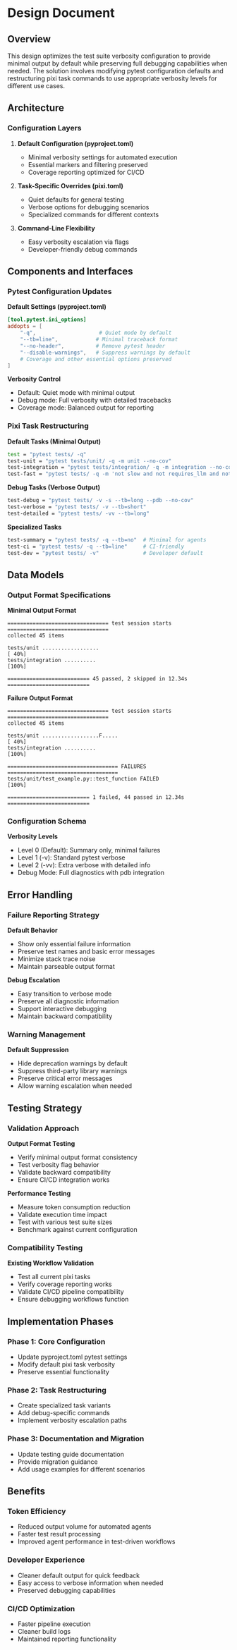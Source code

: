 # Design Document

## Overview

This design optimizes the test suite verbosity configuration to provide minimal
output by default while preserving full debugging capabilities when needed. The
solution involves modifying pytest configuration defaults and restructuring pixi
task commands to use appropriate verbosity levels for different use cases.

## Architecture

### Configuration Layers

1. **Default Configuration (pyproject.toml)**
   - Minimal verbosity settings for automated execution
   - Essential markers and filtering preserved
   - Coverage reporting optimized for CI/CD

2. **Task-Specific Overrides (pixi.toml)**
   - Quiet defaults for general testing
   - Verbose options for debugging scenarios
   - Specialized commands for different contexts

3. **Command-Line Flexibility**
   - Easy verbosity escalation via flags
   - Developer-friendly debug commands

## Components and Interfaces

### Pytest Configuration Updates

**Default Settings (pyproject.toml)**

```toml
[tool.pytest.ini_options]
addopts = [
    "-q",                    # Quiet mode by default
    "--tb=line",            # Minimal traceback format
    "--no-header",          # Remove pytest header
    "--disable-warnings",   # Suppress warnings by default
    # Coverage and other essential options preserved
]
```

**Verbosity Control**

- Default: Quiet mode with minimal output
- Debug mode: Full verbosity with detailed tracebacks
- Coverage mode: Balanced output for reporting

### Pixi Task Restructuring

**Default Tasks (Minimal Output)**

```bash
test = "pytest tests/ -q"
test-unit = "pytest tests/unit/ -q -m unit --no-cov"
test-integration = "pytest tests/integration/ -q -m integration --no-cov"
test-fast = "pytest tests/ -q -m 'not slow and not requires_llm and not requires_datasets' --no-cov"
```

**Debug Tasks (Verbose Output)**

```bash
test-debug = "pytest tests/ -v -s --tb=long --pdb --no-cov"
test-verbose = "pytest tests/ -v --tb=short"
test-detailed = "pytest tests/ -vv --tb=long"
```

**Specialized Tasks**

```bash
test-summary = "pytest tests/ -q --tb=no"  # Minimal for agents
test-ci = "pytest tests/ -q --tb=line"     # CI-friendly
test-dev = "pytest tests/ -v"              # Developer default
```

## Data Models

### Output Format Specifications

**Minimal Output Format**

```
================================ test session starts ================================
collected 45 items

tests/unit ..................                                              [ 40%]
tests/integration ..........                                               [100%]

========================== 45 passed, 2 skipped in 12.34s ==========================
```

**Failure Output Format**

```
================================ test session starts ================================
collected 45 items

tests/unit ..................F.....                                       [ 40%]
tests/integration ..........                                               [100%]

=================================== FAILURES ===================================
tests/unit/test_example.py::test_function FAILED                    [100%]

========================== 1 failed, 44 passed in 12.34s ==========================
```

### Configuration Schema

**Verbosity Levels**

- Level 0 (Default): Summary only, minimal failures
- Level 1 (-v): Standard pytest verbose
- Level 2 (-vv): Extra verbose with detailed info
- Debug Mode: Full diagnostics with pdb integration

## Error Handling

### Failure Reporting Strategy

**Default Behavior**

- Show only essential failure information
- Preserve test names and basic error messages
- Minimize stack trace noise
- Maintain parseable output format

**Debug Escalation**

- Easy transition to verbose mode
- Preserve all diagnostic information
- Support interactive debugging
- Maintain backward compatibility

### Warning Management

**Default Suppression**

- Hide deprecation warnings by default
- Suppress third-party library warnings
- Preserve critical error messages
- Allow warning escalation when needed

## Testing Strategy

### Validation Approach

**Output Format Testing**

- Verify minimal output format consistency
- Test verbosity flag behavior
- Validate backward compatibility
- Ensure CI/CD integration works

**Performance Testing**

- Measure token consumption reduction
- Validate execution time impact
- Test with various test suite sizes
- Benchmark against current configuration

### Compatibility Testing

**Existing Workflow Validation**

- Test all current pixi tasks
- Verify coverage reporting works
- Validate CI/CD pipeline compatibility
- Ensure debugging workflows function

## Implementation Phases

### Phase 1: Core Configuration

- Update pyproject.toml pytest settings
- Modify default pixi task verbosity
- Preserve essential functionality

### Phase 2: Task Restructuring

- Create specialized task variants
- Add debug-specific commands
- Implement verbosity escalation paths

### Phase 3: Documentation and Migration

- Update testing guide documentation
- Provide migration guidance
- Add usage examples for different scenarios

## Benefits

### Token Efficiency

- Reduced output volume for automated agents
- Faster test result processing
- Improved agent performance in test-driven workflows

### Developer Experience

- Cleaner default output for quick feedback
- Easy access to verbose information when needed
- Preserved debugging capabilities

### CI/CD Optimization

- Faster pipeline execution
- Cleaner build logs
- Maintained reporting functionality

